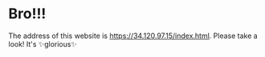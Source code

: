 # Bro!!!

The address of this website is <https://34.120.97.15/index.html>.
Please take a look! It's ✨glorious✨
